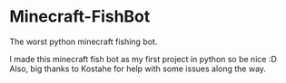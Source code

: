 # Minecraft-FishBot
The worst python minecraft fishing bot.

I made this minecraft fish bot as my first project in python so be nice :D
Also, big thanks to Kostahe for help with some issues along the way.
